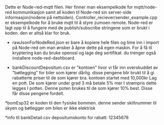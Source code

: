 Dette er Node-red-mqtt filen. Her finner man eksempelkode for mqtt/node-red kommunikasjon samt all koden til Node-red sin server-side informasjon(nodene på nettsiden). Controller_reciever/sender_example.cpp er eksempelkode for å bruke mqtt til å styre zumoen remote. Node-red er lagt opp til å fungere med de publish/subscribe stringene som er brukt i koden. den er altså klar for bruk.

* rawJsonForNodeRed.json er bare å kopiere hele filen og lime inn i import på Node-red om man ønsker å åpne dette på egen maskin. For å få til kryptering kan du bruke openssl og lage deg sertifikat. du trenger også installere node-red-dashboard.

* bankDiscountDepositum.csv er "kontoen" hvor vi får inn overskuddet av "bøtlegging" for biler som kjører dårlig. disse pengene blir brukt til å gi rabatterte priser til de som kjører bra. kontoen startet med 10,000kr 
Lag en pott. 
De som kjører under grad 3 må betale 5% mer I strømpris dette legges I potten.
Denne poten brukes til de som kjører 10% best. Disse får disse pengene fordelt.

*bomEsp32 er koden til den fysiske bommen. denne sender skiltnummer til skyen og bøtlegger om bilen er ikke elektrisk


*info til bankDetail.csv
depositumskonto for rabatt: 12345678


